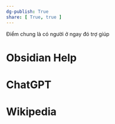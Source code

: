 ```yaml
---
dg-publish: True
share: [ True, true ]
---
```

Điểm chung là có người ở ngay đó trợ giúp
# Obsidian Help

# ChatGPT

# Wikipedia